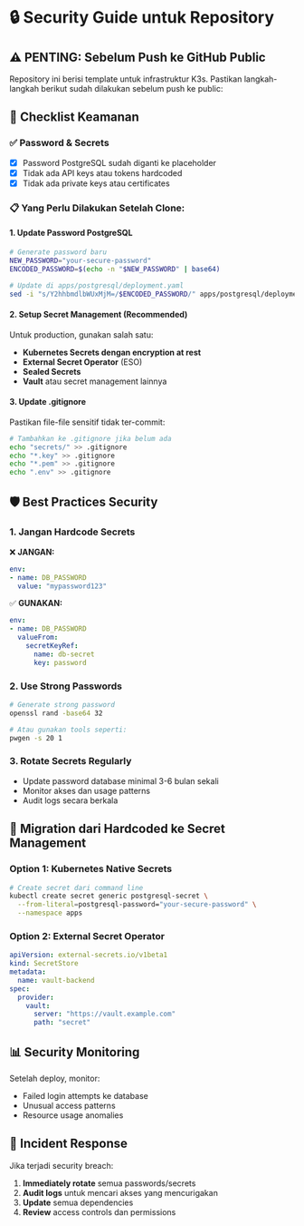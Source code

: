 # 🔒 Security Guide untuk Repository

## ⚠️ PENTING: Sebelum Push ke GitHub Public

Repository ini berisi template untuk infrastruktur K3s. Pastikan langkah-langkah berikut sudah dilakukan sebelum push ke public:

## 🔐 Checklist Keamanan

### ✅ Password & Secrets
- [x] Password PostgreSQL sudah diganti ke placeholder
- [x] Tidak ada API keys atau tokens hardcoded
- [x] Tidak ada private keys atau certificates

### 📋 Yang Perlu Dilakukan Setelah Clone:

#### 1. **Update Password PostgreSQL**
```bash
# Generate password baru
NEW_PASSWORD="your-secure-password"
ENCODED_PASSWORD=$(echo -n "$NEW_PASSWORD" | base64)

# Update di apps/postgresql/deployment.yaml
sed -i "s/Y2hhbmdlbWUxMjM=/$ENCODED_PASSWORD/" apps/postgresql/deployment.yaml
```

#### 2. **Setup Secret Management (Recommended)**
Untuk production, gunakan salah satu:
- **Kubernetes Secrets dengan encryption at rest**
- **External Secret Operator** (ESO)
- **Sealed Secrets**
- **Vault** atau secret management lainnya

#### 3. **Update .gitignore**
Pastikan file-file sensitif tidak ter-commit:
```bash
# Tambahkan ke .gitignore jika belum ada
echo "secrets/" >> .gitignore
echo "*.key" >> .gitignore
echo "*.pem" >> .gitignore
echo ".env" >> .gitignore
```

## 🛡️ Best Practices Security

### 1. **Jangan Hardcode Secrets**
❌ **JANGAN:**
```yaml
env:
- name: DB_PASSWORD
  value: "mypassword123"
```

✅ **GUNAKAN:**
```yaml
env:
- name: DB_PASSWORD
  valueFrom:
    secretKeyRef:
      name: db-secret
      key: password
```

### 2. **Use Strong Passwords**
```bash
# Generate strong password
openssl rand -base64 32

# Atau gunakan tools seperti:
pwgen -s 20 1
```

### 3. **Rotate Secrets Regularly**
- Update password database minimal 3-6 bulan sekali
- Monitor akses dan usage patterns
- Audit logs secara berkala

## 🔄 Migration dari Hardcoded ke Secret Management

### Option 1: Kubernetes Native Secrets
```bash
# Create secret dari command line
kubectl create secret generic postgresql-secret \
  --from-literal=postgresql-password="your-secure-password" \
  --namespace apps
```

### Option 2: External Secret Operator
```yaml
apiVersion: external-secrets.io/v1beta1
kind: SecretStore
metadata:
  name: vault-backend
spec:
  provider:
    vault:
      server: "https://vault.example.com"
      path: "secret"
```

## 📊 Security Monitoring

Setelah deploy, monitor:
- Failed login attempts ke database
- Unusual access patterns
- Resource usage anomalies

## 🚨 Incident Response

Jika terjadi security breach:
1. **Immediately rotate** semua passwords/secrets
2. **Audit logs** untuk mencari akses yang mencurigakan
3. **Update** semua dependencies
4. **Review** access controls dan permissions
